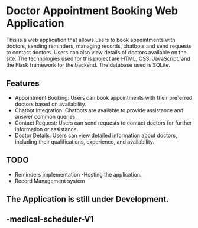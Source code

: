 
# Doctor Appointment Booking Web Application

This is a web application that allows users to book appointments with doctors, sending reminders, managing records, chatbots and send requests to contact doctors. Users can also view details of doctors available on the site. The technologies used for this project are HTML, CSS, JavaScript, and the Flask framework for the backend. The database used is SQLite.

## Features

<!-- - User Registration: Users can create an account to access the features of the application.
- Doctor Search: Users can search for doctors based on various criteria such as specialization, location, etc. -->
- Appointment Booking: Users can book appointments with their preferred doctors based on availability.
- Chatbot Integration: Chatbots are available to provide assistance and answer common queries.
- Contact Request: Users can send requests to contact doctors for further information or assistance.
- Doctor Details: Users can view detailed information about doctors, including their qualifications, experience, and availability.


  
## TODO
- Reminders implementation
-Hosting the application.
- Record Management system

## The Application is still under Development.


## -medical-scheduler-V1
